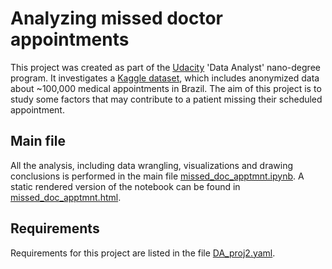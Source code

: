 # Analyzing missed doctor appointments
This project was created as part of the [Udacity](https://www.udacity.com/)
'Data Analyst' nano-degree program.
It investigates a
[Kaggle dataset](https://www.kaggle.com/joniarroba/noshowappointments), which
includes anonymized data about ~100,000 medical appointments in Brazil.
The aim of this project is to study some factors that may contribute to a
patient missing their scheduled appointment.

## Main file
All the analysis, including data wrangling, visualizations and drawing
conclusions is performed in the main file
[missed_doc_apptmnt.ipynb](missed_doc_apptmnt.ipynb).
A static rendered version of the notebook can be found in
[missed_doc_apptmnt.html](missed_doc_apptmnt.html).

## Requirements
Requirements for this project are listed in the file
[DA_proj2.yaml](DA_proj2.yaml).
